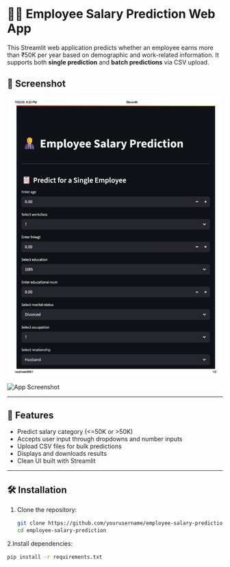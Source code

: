 # 🧑‍💼 Employee Salary Prediction Web App

This Streamlit web application predicts whether an employee earns more than ₹50K per year based on demographic and work-related information. It supports both **single prediction** and **batch predictions** via CSV upload.

## 📸 Screenshot

![App Screenshot](https://github.com/rahulaccsocial/Employee-Salary-Prediction/blob/main/preview.jpg.png?raw=true)

![App Screenshot]()

---

## 🚀 Features

- Predict salary category (<=50K or >50K)
- Accepts user input through dropdowns and number inputs
- Upload CSV files for bulk predictions
- Displays and downloads results
- Clean UI built with Streamlit

---

## 🛠️ Installation

1. Clone the repository:
   ```bash
   git clone https://github.com/yourusername/employee-salary-prediction.git
   cd employee-salary-prediction
2.Install dependencies:
  ```bash
  pip install -r requirements.txt

